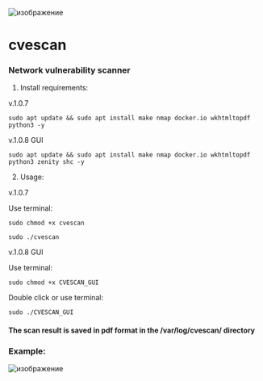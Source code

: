 ![изображение](https://user-images.githubusercontent.com/37213906/171910667-26869de9-3a05-4219-8fb1-d5b4a823d2f8.png)

# cvescan
### Network vulnerability scanner

1. Install requirements:

v.1.0.7
```
sudo apt update && sudo apt install make nmap docker.io wkhtmltopdf python3 -y
```
v.1.0.8 GUI
```
sudo apt update && sudo apt install make nmap docker.io wkhtmltopdf python3 zenity shc -y
```

2. Usage:

v.1.0.7

Use terminal:
```
sudo chmod +x cvescan
```
```
sudo ./cvescan
```
v.1.0.8 GUI

Use terminal:
```
sudo chmod +x CVESCAN_GUI
```

Double click or use terminal:

```
sudo ./CVESCAN_GUI
```


#### The scan result is saved in pdf format in the /var/log/cvescan/ directory


### Example:

![изображение](https://user-images.githubusercontent.com/37213906/171044652-25efb263-d5d6-459d-9d7c-40b13ac23551.png)
